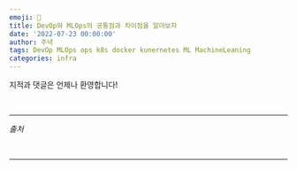 ```yaml
---
emoji: 🔮
title: DevOp와 MLOps의 공통점과 차이점을 알아보자
date: '2022-07-23 00:00:00'
author: 주녁
tags: DevOp MLOps ops k8s docker kunernetes ML MachineLeaning
categories: infra
---
```


지적과 댓글은 언제나 환영합니다!


<br>

---

_출처_


<br/>

---

```toc

```
